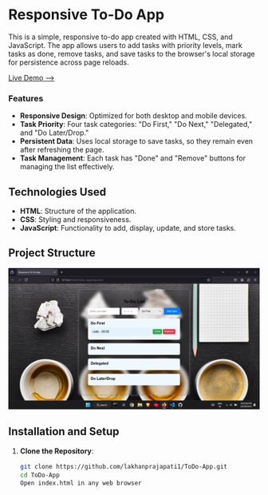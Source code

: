 # Responsive To-Do App

This is a simple, responsive to-do app created with HTML, CSS, and JavaScript. The app allows users to add tasks with priority levels, mark tasks as done, remove tasks, and save tasks to the browser's local storage for persistence across page reloads.

<a href="https://todoappbylakhan.netlify.app"> Live Demo --></a>

### Features
- **Responsive Design**: Optimized for both desktop and mobile devices.
- **Task Priority**: Four task categories: "Do First," "Do Next," "Delegated," and "Do Later/Drop."
- **Persistent Data**: Uses local storage to save tasks, so they remain even after refreshing the page.
- **Task Management**: Each task has "Done" and "Remove" buttons for managing the list effectively.

## Technologies Used
- **HTML**: Structure of the application.
- **CSS**: Styling and responsiveness.
- **JavaScript**: Functionality to add, display, update, and store tasks.

## Project Structure
<img  src ="/assets/structure.png" style="height:30vhvh; width:50vw  @media (max-width: 600px) { height:40vhvh; width:80vw }">

## Installation and Setup
1. **Clone the Repository**:
   ```bash
   git clone https://github.com/lakhanprajapati1/ToDo-App.git
   cd ToDo-App
   Open index.html in any web browser


